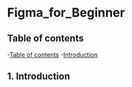 # Figma_for_Beginner

## Table of contents
-[Table of contents](#table-of-contents)
-[Introduction](#1-introduction)
































## 1. Introduction
